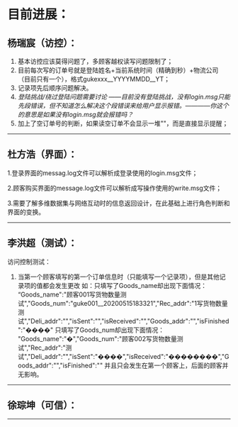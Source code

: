 目前进展：
=
杨瑞宸（访控）：
-
  1. 基本访控应该莫得问题了，多顾客越权读写问题限制了；
  2. 目前每次写的订单号就是登陆姓名+当前系统时间（精确到秒）+物流公司（目前只有一个），格式gukexxx__YYYYMMDD__YT；
  3. 记录项先后顺序问题解决。
  4. *登陆挑战/绕过登陆问题需要讨论 ——目前没有登陆挑战，没有login.msg只能先段错误，但不知道怎么解决这个段错误来给用户显示报错。————你这个的意思是如果没有login.msg就会报错吗？*
  5. 加上了空订单号的判断，如果读空订单不会显示一堆""，而是直接显示提醒；
  
----------------------------------------------------
杜方浩（界面）：
-
  1.登录界面的messag.log文件可以解析成登录使用的login.msg文件；

  2.顾客购买界面的message.log文件可以解析成写操作使用的write.msg文件；

  3.需要了解多维数据集与网络互动时的信息返回设计，在此基础上进行角色判断和界面的变换。

------------------------------------------------------------
李洪超（测试）：
-
访问控制测试：
  1. 当第一个顾客填写的第一个订单信息时（只能填写一个记录项），但是其他记录项的值都会发生更改
  如：只填写了Goods_name却出现下面情况：
“Goods_name":"顾客001写货物数量测试","Goods_num":"guke001__20200515183321","Rec_addr":"1写货物数量测试","Deli_addr":"","isSent":"","isReceived":"","Goods_addr":"","isFinished":"����"
只填写了Goods_num却出现下面情况：
"Goods_name":"�","Goods_num":"顾客002写货物数量测试","Rec_addr":"测试","Deli_addr":"","isSent":"����","isReceived":"��������","Goods_addr":"","isFinished":""
  并且只会发生在第一个顾客上，后面的顾客并无影响。

----------------------------------------------------------------
徐琮坤（可信）：
-



-----------------------------------------------------------------
